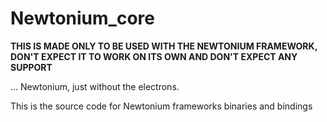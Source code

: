 # Newtonium_core

**THIS IS MADE ONLY TO BE USED WITH THE NEWTONIUM FRAMEWORK, DON'T EXPECT IT TO WORK ON ITS OWN AND DON'T EXPECT ANY SUPPORT**

... Newtonium, just without the electrons.

This is the source code for Newtonium frameworks binaries and bindings
